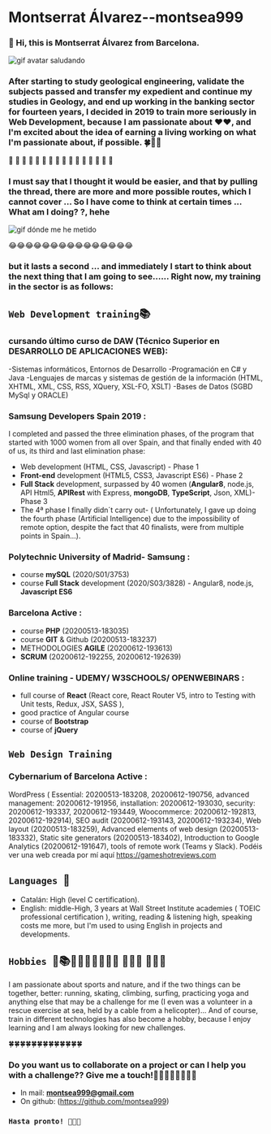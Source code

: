 # Montserrat Álvarez--montsea999

### 👋 Hi, this is Montserrat Álvarez from Barcelona. 

![gif avatar saludando](https://github.com/montsea999/inspirations/blob/master/assets/gifavatar.gif) 

### After starting to study geological engineering, validate the subjects passed and transfer my expedient and continue my studies in Geology, and end up working in the banking sector for fourteen years, I decided in 2019 to train more seriously in Web Development, because I am passionate about ❤️❤️, and I'm excited about the idea of earning a living working on what I'm passionate about, if possible. 🍀🤞🙂 


🚀 🚀 🚀 🚀 🚀 🚀 🚀 🚀 🚀 🚀 🚀 🚀 🚀 🚀 🚀 🚀 


### I must say that I thought it would be easier, and that by pulling the thread, there are more and more possible routes, which I cannot cover ... So I have come to think at certain times ... What am I doing? ?, hehe‍


![gif dónde me he metido](https://github.com/montsea999/inspirations/blob/master/assets/gifAvatarYes.gif) 


😂😂😂😂😂😂😂😂😂😂😂😂😂😂😂


### but it lasts a second ... and immediately I start to think about the next thing that I am going to see...... Right now, my training in the sector is as follows:

## `Web Development training`📚

### cursando último curso de DAW (Técnico Superior en DESARROLLO DE APLICACIONES WEB): 
-Sistemas informáticos, Entornos de Desarrollo
-Programación en C# y Java
-Lenguajes de marcas y sistemas de gestión de la información (HTML, XHTML, XML, CSS, RSS, XQuery, XSL-FO, XSLT)
-Bases de Datos (SGBD MySql y ORACLE)

### Samsung Developers Spain 2019 : 
I completed and passed the three elimination phases, of the program that started with 1000 women from all over Spain, and that finally ended with 40 of us, its third and last elimination phase:
- Web development (HTML, CSS, Javascript) - Phase 1
- **Front-end** development (HTML5, CSS3, Javascript ES6) - Phase 2
- **Full Stack** development, surpassed by 40 women (**Angular8**, node.js, API Html5, **APIRest** with Express, **mongoDB**, **TypeScript**, Json, XML)- Phase 3
- The 4ª phase I finally didn´t carry out- ( Unfortunately, I gave up doing the fourth phase (Artificial Intelligence) due to the impossibility of remote option, despite the fact that 40 finalists, were from multiple points in Spain...).

### Polytechnic University of Madrid- Samsung : 
- course **mySQL** (2020/S01/3753)
- course **Full Stack** development (2020/S03/3828) - Angular8, node.js, **Javascript ES6**

### Barcelona Active : 
- course **PHP** (20200513-183035) 
- course **GIT** & Github (20200513-183237) 
- METHODOLOGIES **AGILE** (20200612-193613) 
- **SCRUM** (20200612-192255, 20200612-192639) 

### Online training - UDEMY/ W3SCHOOLS/ OPENWEBINARS : 
- full course of **React** (React core, React Router V5, intro to Testing with Unit tests, Redux, JSX, SASS ), 
- good practice of Angular course
- course of **Bootstrap**
- course of **jQuery**

## `Web Design Training`
### Cybernarium of Barcelona Active : 
WordPress ( Essential: 20200513-183208, 20200612-190756, advanced management: 20200612-191956, installation: 20200612-193030, security: 20200612-193337, 20200612-193449, Woocommerce: 20200612-192813, 20200612-192914), SEO audit (20200612-193143, 20200612-193234), Web layout (20200513-183259), Advanced elements of web design (20200513-183332), Static site generators (20200513-183402), Introduction to Google Analytics (20200612-191647), tools of remote work (Teams y Slack).
Podéis ver una web creada por mí aquí https://gameshotreviews.com

## `Languages `🎤
- Catalán: High (level C certification).
- English: middle-High, 3 years at Wall Street Institute academies ( TOEIC professional certification ), writing, reading & listening high, speaking costs me more, but I'm used to using English in projects and developments.

## `Hobbies `🤿📚🏄‍♀‍🧗🏼‍♀‍🎷💃 🧘‍♀‍🏀 🤸‍♀‍💻       
I am passionate about sports and nature, and if the two things can be together, better: running, skating, climbing, surfing, practicing yoga and anything else that may be a challenge for me (I even was a volunteer in a rescue exercise at sea, held by a cable from a helicopter)... And of course, train in different technologies has also become a hobby, because I enjoy learning and I am always looking for new challenges.


🍀🍀🍀🍀🍀🍀🍀🍀🍀🍀🍀🍀🍀


### Do you want us to collaborate on a project or can I help you with a challenge?? Give me a touch!🚀🚀🚀🚀🚀🚀🚀🚀

- In mail: **montsea999@gmail.com**
- On github: (https://github.com/montsea999)


### ` Hasta pronto! 🙂🙂🙂 `







